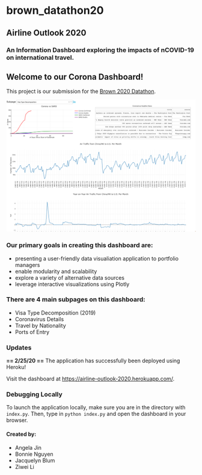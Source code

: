 # brown_datathon20
## Airline Outlook 2020
### An Information Dashboard exploring the impacts of nCOVID-19 on international travel.

## Welcome to our Corona Dashboard! 

This project is our submission for the [Brown 2020 Datathon](https://browndata.org/datathon/). 

![screenshot of dashboard](./imgs/corona_page_screenshot.png "A static screenshot of the Coronavirus Details subpage")

### Our primary goals in creating this dashboard are:
* presenting a user-friendly data visualiation application to portfolio managers
* enable modularity and scalability 
* explore a variety of alternative data sources
* leverage interactive visualizations using Plotly 
  
### There are 4 main subpages on this dashboard:
* Visa Type Decomposition (2019)
* Coronavirus Details
* Travel by Nationality
* Ports of Entry

### Updates
**== 2/25/20 ==**
The application has successfully been deployed using Heroku! 

Visit the dashboard at https://airline-outlook-2020.herokuapp.com/.

### Debugging Locally
To launch the application locally, make sure you are in the directory with `index.py`.
Then, type in `python index.py` and open the dashboard in your browser. 


#### Created by:
* Angela Jin 
* Bonnie Nguyen
* Jacquelyn Blum
* Ziwei Li 
